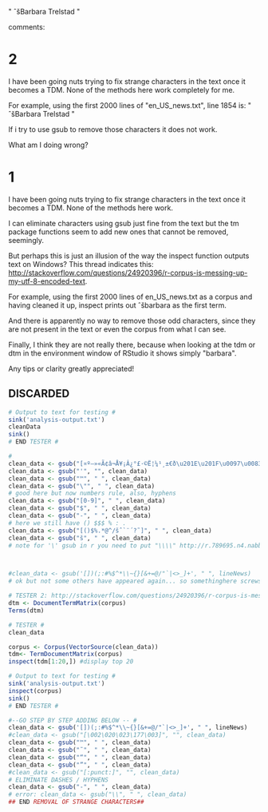 " ˆšBarbara Trelstad  "

comments:
# 2
I have been going nuts trying to fix strange characters in the text once it becomes a TDM. None of the methods here work completely for me.

For example, using the first 2000 lines of "en_US_news.txt", line 1854 is:
" ˆšBarbara Trelstad  "

If i try to use gsub to remove those characters it does not work.

What am I doing wrong?

# 1
I have been going nuts trying to fix strange characters in the text once it becomes a TDM. None of the methods here work. 

I can eliminate characters using gsub just fine from the text but the tm package functions seem to add new ones that cannot be removed, seemingly. 

But perhaps this is just an illusion of the way the inspect function outputs text on Windows? This thread indicates this: http://stackoverflow.com/questions/24920396/r-corpus-is-messing-up-my-utf-8-encoded-text.

For example, using the first 2000 lines of en_US_news.txt as a corpus and having cleaned it up, inspect prints out 
ˆšbarbara
as the first term. 

And there is apparently no way to remove those odd characters, since they are not present in the text or even the corpus from what I can see.

Finally, I think they are not really there, because when looking at the tdm or dtm in the environment window of RStudio it shows simply "barbara".

Any tips or clarity greatly appreciated!

## DISCARDED ##

```r
# Output to text for testing #
sink('analysis-output.txt')
cleanData
sink()
# END TESTER #

#
clean_data <- gsub("[¤º–»«Ã¢â¬Å¥¡Â¿°£·©Ë¦¼¹¸±€ð\u201E\u201F\u0097\u0083\u0082\u0080\u0081\u0090\u0095\u009f\u0098\u008d\u008b\u0089\u0087\u008a■①�…]+", " ", lineNews)
clean_data <- gsub("'", "", clean_data)
clean_data <- gsub("™", " ", clean_data)
clean_data <- gsub("\"", " ", clean_data)
# good here but now numbers rule, also, hyphens
clean_data <- gsub("[0-9]", " ", clean_data)
clean_data <- gsub("$", " ", clean_data)
clean_data <- gsub("-", " ", clean_data)
# here we still have () $$$ % : . 
clean_data <- gsub("[()$%.*@^/šˆ`¨´?˜]", " ", clean_data)
clean_data <- gsub("š", " ", clean_data)
# note for '\' gsub in r you need to put "\\\\" http://r.789695.n4.nabble.com/gsub-with-unicode-and-escape-character-td3672737.html



#clean_data <- gsub('[])(;:#%$^*\\~{}[&+=@/"`|<>_]+', " ", lineNews)
# ok but not some others have appeared again... so somethinghere screws shit up.

# TESTER 2: http://stackoverflow.com/questions/24920396/r-corpus-is-messing-up-my-utf-8-encoded-text #
dtm <- DocumentTermMatrix(corpus)
Terms(dtm)

# TESTER #
clean_data

corpus <- Corpus(VectorSource(clean_data))
tdm<- TermDocumentMatrix(corpus)
inspect(tdm[1:20,]) #display top 20

# Output to text for testing #
sink('analysis-output.txt')
inspect(corpus)
sink()
# END TESTER #

#--GO STEP BY STEP ADDING BELOW -- #
clean_data <- gsub('[])(;:#%$^*\\~{}[&+=@/"`|<>_]+', " ", lineNews)
#clean_data <- gsub("[\002\020\023\177\003]", "", clean_data)
clean_data <- gsub("™", " ", clean_data)
clean_data <- gsub("˜", " ", clean_data)
clean_data <- gsub("“", " ", clean_data)
clean_data <- gsub("”", " ", clean_data)
#clean_data <- gsub("[:punct:]", "", clean_data)
# ELIMINATE DASHES / HYPHENS
clean_data <- gsub("-", " ", clean_data)
# error: clean_data <- gsub("\\", " ", clean_data)
## END REMOVAL OF STRANGE CHARACTERS##


```